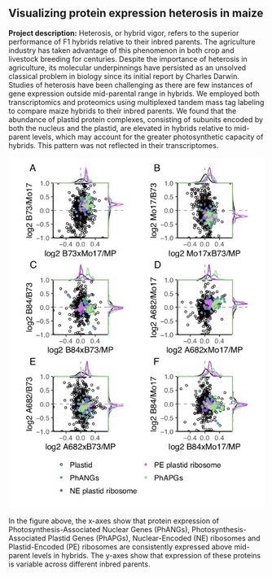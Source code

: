 ## Visualizing protein expression heterosis in maize

**Project description:** Heterosis, or hybrid vigor, refers to the superior performance of F1 hybrids relative to their inbred parents. The agriculture industry has taken advantage of this phenomenon in both crop and livestock breeding for centuries. Despite the importance of heterosis in agriculture, its molecular underpinnings have persisted as an unsolved classical problem in biology since its initial report by Charles Darwin. Studies of heterosis have been challenging as there are few instances of gene expression outside mid-parental range in hybrids. We employed both transcriptomics and proteomics using multiplexed tandem mass tag labeling to compare maize hybrids to their inbred parents. We found that the abundance of plastid protein complexes, consisting of subunits encoded by both the nucleus and the plastid, are elevated in hybrids relative to mid-parent levels, which may account for the greater photosynthetic capacity of hybrids. This pattern was not reflected in their transcriptomes.

<img src="images/tmt.6H.plastid.jpg?raw=true"/>

In the figure above, the x-axes show that protein expression of Photosynthesis-Associated Nuclear Genes (PhANGs), Photosynthesis-Associated Plastid Genes (PhAPGs), Nuclear-Encoded (NE) ribosomes and Plastid-Encoded (PE) ribosomes are consistently expressed above mid-parent levels in hybrids. The y-axes show that expression of these proteins is variable across different inbred parents.

